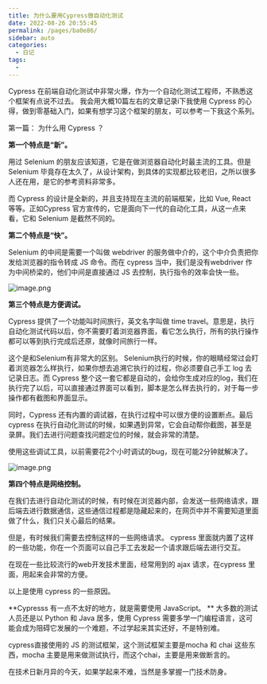 ```yaml
---
title: 为什么要用Cypress做自动化测试
date: 2022-08-26 20:55:45
permalink: /pages/ba0e86/
sidebar: auto
categories:
  - 日记
tags:
  - 
---
```






Cypress 在前端自动化测试中非常火爆，作为一个自动化测试工程师，不熟悉这个框架有点说不过去。 我会用大概10篇左右的文章记录i下我使用 Cypress 的心得，做到零基础入门，如果有想学习这个框架的朋友，可以参考一下我这个系列。



第一篇： 为什么用 Cypress ？



**第一个特点是“新”。**



用过 Selenium 的朋友应该知道，它是在做浏览器自动化时最主流的工具。但是Selenium 毕竟存在太久了，从设计架构，到具体的实现都比较老旧，之所以很多人还在用，是它的参考资料非常多。



而 Cypress 的设计是全新的，并且支持现在主流的前端框架，比如 Vue,  React 等等。正如Cypress 官方宣传的，它是面向下一代的自动化工具，从这一点来看，它和 Selenium 是截然不同的。



**第二个特点是“快”。**

Selenium 的中间是需要一个叫做 webdriver 的服务做中介的，这个中介负责把你发给浏览器的指令转成 JS 命令。而在 cypress 当中，我们是没有webdriver 作为中间桥梁的，他们中间是直接通过 JS 去控制，执行指令的效率会快一些。

![image.png](https://s2.loli.net/2022/08/26/BNrn8PD5EfA2e1Y.png)







**第三个特点是方便调试。**

Cypress 提供了一个功能叫时间旅行，英文名字叫做 time travel。意思是，执行自动化测试代码以后，你不需要盯着浏览器界面，看它怎么执行，所有的执行操作都可以等到执行完成后还原，就像时间旅行一样。



这个是和Selenium有非常大的区别。 Selenium执行的时候，你的眼睛经常过会盯着浏览器怎么样执行，如果你想去追溯它执行的过程，你必须要自己手工 log 去记录日志。而 Cypress 整个这一套它都是自动的，会给你生成对应的log，我们在执行完了以后，可以直接通过界面可以看到，脚本是怎么样去执行的，对于每一步操作都有截图和界面显示。



同时，Cypress 还有内置的调试器，在执行过程中可以很方便的设置断点。最后 cypress 在执行自动化测试的时候，如果遇到异常，它会自动帮你截图，甚至是录屏。我们去进行问题查找问题定位的时候，就会非常的清楚。



使用这些调试工具，以前需要花2个小时调试的bug，现在可能2分钟就解决了。

![image.png](https://s2.loli.net/2022/08/26/x5mMQA9EBlkedHJ.png)





**第四个特点是网络控制。**



在我们去进行自动化测试的时候，有时候在浏览器内部，会发送一些网络请求，跟后端去进行数据通信，这些通信过程都是隐藏起来的，在网页中并不需要知道里面做了什么，我们只关心最后的结果。



但是，有时候我们需要去控制这样的一些网络请求。 cypress 里面就内置了这样的一些功能，你在一个页面可以自己手工去发起一个请求跟后端去进行交互。



在现在一些比较流行的web开发技术里面，经常用到的 ajax 请求，在cypress 里面，用起来会非常的方便。



以上是使用 cypress 的一些原因。



**Cypresss 有一点不太好的地方，就是需要使用 JavaScript。 **  大多数的测试人员还是以 Python 和 Java 居多，使用 Cypress 需要多学一门编程语言，这可能会成为阻碍它发展的一个难题，不过学起来其实还好，不是特别难。




cypress直接使用的 JS 的测试框架，这个测试框架主要是mocha 和 chai 这些东西，mocha 主要是用来做测试执行，而这个chai，主要是用来做断言的。



在技术日新月异的今天，如果学起来不难，当然是多掌握一门技术防身。